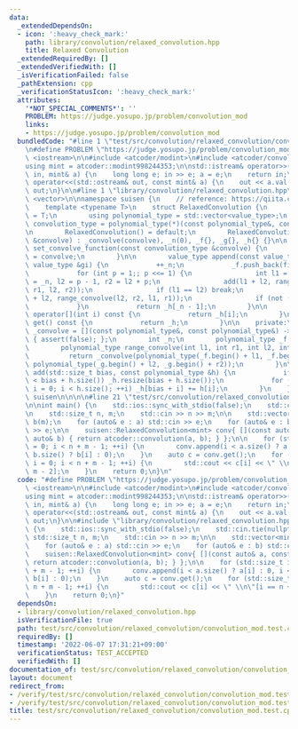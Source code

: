 ```yaml
---
data:
  _extendedDependsOn:
  - icon: ':heavy_check_mark:'
    path: library/convolution/relaxed_convolution.hpp
    title: Relaxed Convolution
  _extendedRequiredBy: []
  _extendedVerifiedWith: []
  _isVerificationFailed: false
  _pathExtension: cpp
  _verificationStatusIcon: ':heavy_check_mark:'
  attributes:
    '*NOT_SPECIAL_COMMENTS*': ''
    PROBLEM: https://judge.yosupo.jp/problem/convolution_mod
    links:
    - https://judge.yosupo.jp/problem/convolution_mod
  bundledCode: "#line 1 \"test/src/convolution/relaxed_convolution/convolution_mod.test.cpp\"\
    \n#define PROBLEM \"https://judge.yosupo.jp/problem/convolution_mod\"\n\n#include\
    \ <iostream>\n\n#include <atcoder/modint>\n#include <atcoder/convolution>\n\n\
    using mint = atcoder::modint998244353;\n\nstd::istream& operator>>(std::istream&\
    \ in, mint& a) {\n    long long e; in >> e; a = e;\n    return in;\n}\n\nstd::ostream&\
    \ operator<<(std::ostream& out, const mint& a) {\n    out << a.val();\n    return\
    \ out;\n}\n\n#line 1 \"library/convolution/relaxed_convolution.hpp\"\n\n\n\n#include\
    \ <vector>\n\nnamespace suisen {\n    // reference: https://qiita.com/Kiri8128/items/1738d5403764a0e26b4c\n\
    \    template <typename T>\n    struct RelaxedConvolution {\n        using value_type\
    \ = T;\n        using polynomial_type = std::vector<value_type>;\n        using\
    \ convolution_type = polynomial_type(*)(const polynomial_type&, const polynomial_type&);\n\
    \n        RelaxedConvolution() = default;\n        RelaxedConvolution(const convolution_type\
    \ &convolve) : _convolve(convolve), _n(0), _f{}, _g{}, _h{} {}\n\n        void\
    \ set_convolve_function(const convolution_type &convolve) {\n            _convolve\
    \ = convolve;\n        }\n\n        value_type append(const value_type &fi, const\
    \ value_type &gi) {\n            ++_n;\n            _f.push_back(fi), _g.push_back(gi);\n\
    \            for (int p = 1;; p <<= 1) {\n                int l1 = _n - p, r1\
    \ = _n, l2 = p - 1, r2 = l2 + p;\n                add(l1 + l2, range_convolve(l1,\
    \ r1, l2, r2));\n                if (l1 == l2) break;\n                add(l1\
    \ + l2, range_convolve(l2, r2, l1, r1));\n                if (not (_n & p)) break;\n\
    \            }\n            return _h[_n - 1];\n        }\n\n        const value_type&\
    \ operator[](int i) const {\n            return _h[i];\n        }\n        polynomial_type\
    \ get() const {\n            return _h;\n        }\n\n    private:\n        convolution_type\
    \ _convolve = [](const polynomial_type&, const polynomial_type&) -> polynomial_type\
    \ { assert(false); };\n        int _n;\n        polynomial_type _f, _g, _h;\n\n\
    \        polynomial_type range_convolve(int l1, int r1, int l2, int r2) {\n  \
    \          return _convolve(polynomial_type(_f.begin() + l1, _f.begin() + r1),\
    \ polynomial_type(_g.begin() + l2, _g.begin() + r2));\n        }\n\n        void\
    \ add(std::size_t bias, const polynomial_type &h) {\n            if (_h.size()\
    \ < bias + h.size()) _h.resize(bias + h.size());\n            for (std::size_t\
    \ i = 0; i < h.size(); ++i) _h[bias + i] += h[i];\n        }\n    };\n} // namespace\
    \ suisen\n\n\n\n#line 21 \"test/src/convolution/relaxed_convolution/convolution_mod.test.cpp\"\
    \n\nint main() {\n    std::ios::sync_with_stdio(false);\n    std::cin.tie(nullptr);\n\
    \n    std::size_t n, m;\n    std::cin >> n >> m;\n\n    std::vector<mint> a(n),\
    \ b(m);\n    for (auto& e : a) std::cin >> e;\n    for (auto& e : b) std::cin\
    \ >> e;\n\n    suisen::RelaxedConvolution<mint> conv{ [](const auto& a, const\
    \ auto& b) { return atcoder::convolution(a, b); } };\n\n    for (std::size_t i\
    \ = 0; i < n + m - 1; ++i) {\n        conv.append(i < a.size() ? a[i] : 0, i <\
    \ b.size() ? b[i] : 0);\n    }\n    auto c = conv.get();\n    for (std::size_t\
    \ i = 0; i < n + m - 1; ++i) {\n        std::cout << c[i] << \" \\n\"[i == n +\
    \ m - 2];\n    }\n    return 0;\n}\n"
  code: "#define PROBLEM \"https://judge.yosupo.jp/problem/convolution_mod\"\n\n#include\
    \ <iostream>\n\n#include <atcoder/modint>\n#include <atcoder/convolution>\n\n\
    using mint = atcoder::modint998244353;\n\nstd::istream& operator>>(std::istream&\
    \ in, mint& a) {\n    long long e; in >> e; a = e;\n    return in;\n}\n\nstd::ostream&\
    \ operator<<(std::ostream& out, const mint& a) {\n    out << a.val();\n    return\
    \ out;\n}\n\n#include \"library/convolution/relaxed_convolution.hpp\"\n\nint main()\
    \ {\n    std::ios::sync_with_stdio(false);\n    std::cin.tie(nullptr);\n\n   \
    \ std::size_t n, m;\n    std::cin >> n >> m;\n\n    std::vector<mint> a(n), b(m);\n\
    \    for (auto& e : a) std::cin >> e;\n    for (auto& e : b) std::cin >> e;\n\n\
    \    suisen::RelaxedConvolution<mint> conv{ [](const auto& a, const auto& b) {\
    \ return atcoder::convolution(a, b); } };\n\n    for (std::size_t i = 0; i < n\
    \ + m - 1; ++i) {\n        conv.append(i < a.size() ? a[i] : 0, i < b.size() ?\
    \ b[i] : 0);\n    }\n    auto c = conv.get();\n    for (std::size_t i = 0; i <\
    \ n + m - 1; ++i) {\n        std::cout << c[i] << \" \\n\"[i == n + m - 2];\n\
    \    }\n    return 0;\n}"
  dependsOn:
  - library/convolution/relaxed_convolution.hpp
  isVerificationFile: true
  path: test/src/convolution/relaxed_convolution/convolution_mod.test.cpp
  requiredBy: []
  timestamp: '2022-06-07 17:31:21+09:00'
  verificationStatus: TEST_ACCEPTED
  verifiedWith: []
documentation_of: test/src/convolution/relaxed_convolution/convolution_mod.test.cpp
layout: document
redirect_from:
- /verify/test/src/convolution/relaxed_convolution/convolution_mod.test.cpp
- /verify/test/src/convolution/relaxed_convolution/convolution_mod.test.cpp.html
title: test/src/convolution/relaxed_convolution/convolution_mod.test.cpp
---
```

